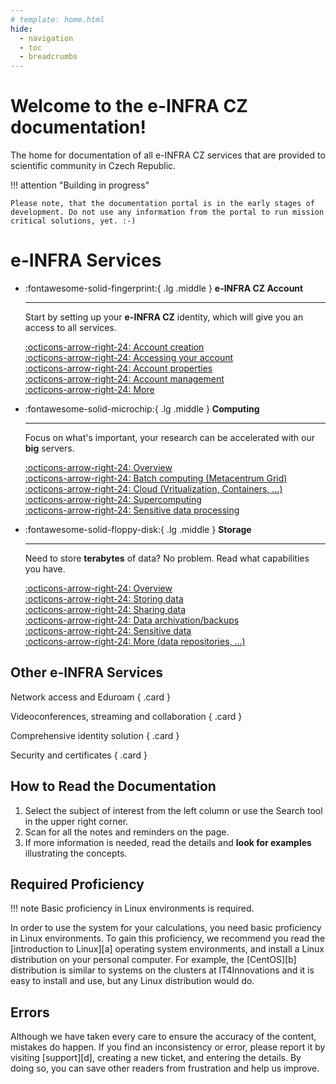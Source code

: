 ```yaml
---
# template: home.html
hide:
  - navigation
  - toc
  - breadcrumbs
---
```

# Welcome to the e-INFRA CZ documentation!

The home for documentation of all e-INFRA CZ services that are provided to scientific community in Czech Republic.

!!! attention "Building in progress"

    Please note, that the documentation portal is in the early stages of development. Do not use any information from the portal to run mission critical solutions, yet. :-)

# e-INFRA Services
<div class="grid cards" markdown>

-   :fontawesome-solid-fingerprint:{ .lg .middle } __e-INFRA CZ Account__

    ---

    Start by setting up your **e-INFRA CZ** identity, which will give you an access to all services.

    [:octicons-arrow-right-24: Account creation](#)   
    [:octicons-arrow-right-24: Accessing your account](#)   
    [:octicons-arrow-right-24: Account properties](#)   
    [:octicons-arrow-right-24: Account management](#)   
    [:octicons-arrow-right-24: More](#)

-   :fontawesome-solid-microchip:{ .lg .middle } __Computing__

    ---

    Focus on what's important, your research can be accelerated with our **big** servers.

    [:octicons-arrow-right-24: Overview](#)   
    [:octicons-arrow-right-24: Batch computing (Metacentrum Grid)](#)   
    [:octicons-arrow-right-24: Cloud (Vritualization, Containers, ...)](#)   
    [:octicons-arrow-right-24: Supercomputing](#)   
    [:octicons-arrow-right-24: Sensitive data processing](#)   

-   :fontawesome-solid-floppy-disk:{ .lg .middle } __Storage__

    ---

    Need to store **terabytes** of data? No problem. Read what capabilities you have.

    [:octicons-arrow-right-24: Overview](#)   
    [:octicons-arrow-right-24: Storing data](#)   
    [:octicons-arrow-right-24: Sharing data](#)   
    [:octicons-arrow-right-24: Data archivation/backups](#)   
    [:octicons-arrow-right-24: Sensitive data](#)   
    [:octicons-arrow-right-24: More (data repositories, ...)](#)   


</div>

## Other e-INFRA Services

<div class="grid" markdown>

Network access and Eduroam
{ .card }

Videoconferences, streaming and collaboration
{ .card }

Comprehensive identity solution
{ .card }

Security and certificates
{ .card }

</div>

## How to Read the Documentation

1. Select the subject of interest from the left column or use the Search tool in the upper right corner.
1. Scan for all the notes and reminders on the page.
1. If more information is needed, read the details and **look for examples** illustrating the concepts.

## Required Proficiency

!!! note
    Basic proficiency in Linux environments is required.

In order to use the system for your calculations, you need basic proficiency in Linux environments.
To gain this proficiency, we recommend you read the [introduction to Linux][a] operating system environments,
and install a Linux distribution on your personal computer.
For example, the [CentOS][b] distribution is similar to systems on the clusters at IT4Innovations and it is easy to install and use,
but any Linux distribution would do.

## Errors

Although we have taken every care to ensure the accuracy of the content, mistakes do happen.
If you find an inconsistency or error, please report it by visiting [support][d], creating a new ticket, and entering the details.
By doing so, you can save other readers from frustration and help us improve.
